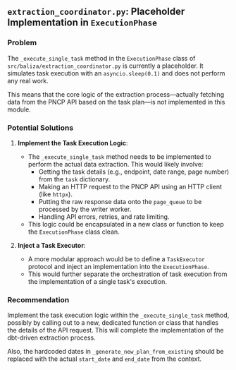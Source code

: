 ## `extraction_coordinator.py`: Placeholder Implementation in `ExecutionPhase`

### Problem

The `_execute_single_task` method in the `ExecutionPhase` class of `src/baliza/extraction_coordinator.py` is currently a placeholder. It simulates task execution with an `asyncio.sleep(0.1)` and does not perform any real work.

This means that the core logic of the extraction process—actually fetching data from the PNCP API based on the task plan—is not implemented in this module.

### Potential Solutions

1.  **Implement the Task Execution Logic**:
    *   The `_execute_single_task` method needs to be implemented to perform the actual data extraction. This would likely involve:
        *   Getting the task details (e.g., endpoint, date range, page number) from the `task` dictionary.
        *   Making an HTTP request to the PNCP API using an HTTP client (like `httpx`).
        *   Putting the raw response data onto the `page_queue` to be processed by the writer worker.
        *   Handling API errors, retries, and rate limiting.
    *   This logic could be encapsulated in a new class or function to keep the `ExecutionPhase` class clean.

2.  **Inject a Task Executor**:
    *   A more modular approach would be to define a `TaskExecutor` protocol and inject an implementation into the `ExecutionPhase`.
    *   This would further separate the orchestration of task execution from the implementation of a single task's execution.

### Recommendation

Implement the task execution logic within the `_execute_single_task` method, possibly by calling out to a new, dedicated function or class that handles the details of the API request. This will complete the implementation of the dbt-driven extraction process.

Also, the hardcoded dates in `_generate_new_plan_from_existing` should be replaced with the actual `start_date` and `end_date` from the context.
